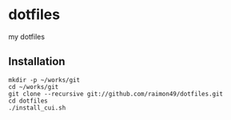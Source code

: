 dotfiles
========

my dotfiles

Installation
------------

    mkdir -p ~/works/git
    cd ~/works/git
    git clone --recursive git://github.com/raimon49/dotfiles.git
    cd dotfiles
    ./install_cui.sh
